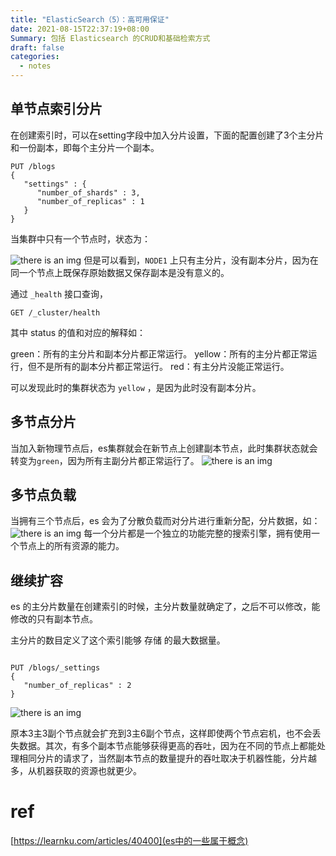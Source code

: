 ```yaml
---
title: "ElasticSearch（5）：高可用保证"
date: 2021-08-15T22:37:19+08:00
Summary: 包括 Elasticsearch 的CRUD和基础检索方式
draft: false
categories:
  - notes
---
```


## 单节点索引分片

在创建索引时，可以在setting字段中加入分片设置，下面的配置创建了3个主分片和一份副本，即每个主分片一个副本。

```
PUT /blogs
{
   "settings" : {
      "number_of_shards" : 3,
      "number_of_replicas" : 1
   }
}
```

当集群中只有一个节点时，状态为：

![there is an img](/blog/开源组件/imgs/Pasted_image_20210819190821.png)
但是可以看到，`NODE1` 上只有主分片，没有副本分片，因为在同一个节点上既保存原始数据又保存副本是没有意义的。

通过 `_health` 接口查询，
```
GET /_cluster/health
```

其中 status 的值和对应的解释如：

green：所有的主分片和副本分片都正常运行。
yellow：所有的主分片都正常运行，但不是所有的副本分片都正常运行。
red：有主分片没能正常运行。

可以发现此时的集群状态为 `yellow` ，是因为此时没有副本分片。


## 多节点分片

当加入新物理节点后，es集群就会在新节点上创建副本节点，此时集群状态就会转变为`green`，因为所有主副分片都正常运行了。
![there is an img](/blog/开源组件/imgs/Pasted_image_20210819191400.png)
## 多节点负载
当拥有三个节点后，es 会为了分散负载而对分片进行重新分配，分片数据，如：
![there is an img](/blog/开源组件/imgs/Pasted_image_20210819193032.png)
每一个分片都是一个独立的功能完整的搜索引擎，拥有使用一个节点上的所有资源的能力。

## 继续扩容

es 的主分片数量在创建索引的时候，主分片数量就确定了，之后不可以修改，能修改的只有副本节点。

主分片的数目定义了这个索引能够 存储 的最大数据量。

```

PUT /blogs/_settings
{
   "number_of_replicas" : 2
}
```


![there is an img](/blog/开源组件/imgs/Pasted_image_20210819200815.png)

原本3主3副个节点就会扩充到3主6副个节点，这样即使两个节点宕机，也不会丢失数据。其次，有多个副本节点能够获得更高的吞吐，因为在不同的节点上都能处理相同分片的请求了，当然副本节点的数量提升的吞吐取决于机器性能，分片越多，从机器获取的资源也就更少。


# ref
[https://learnku.com/articles/40400](es中的一些属于概念)
